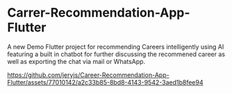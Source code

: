 # Carrer-Recommendation-App-Flutter

A new Demo Flutter project for recommending Careers intelligently using AI featuring a built in chatbot for further discussing the recommened career as well as exporting the chat via mail or WhatsApp.

https://github.com/jeryjs/Career-Recommendation-App-Flutter/assets/77010142/a2c33b85-8bd8-4143-9542-3aed1b8fee94

